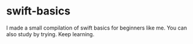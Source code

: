 # swift-basics
I made a small compilation of swift basics for beginners like me. You can also study by trying. Keep learning.
